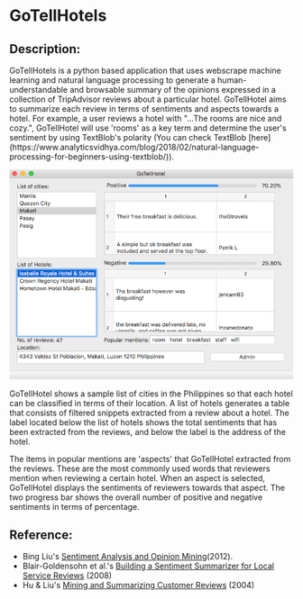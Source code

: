 <h1>GoTellHotels</h1>
<h2>Description:</h2>
GoTellHotels is a python based application that uses webscrape machine learning and natural language processing to generate a human-understandable and browsable summary of the opinions expressed in a collection of TripAdvisor reviews about a particular hotel. GoTellHotel aims to summarize each review in terms of sentiments and aspects towards a hotel. For example, a user reviews a hotel with "...The rooms are nice and cozy.", GoTellHotel will use 'rooms' as a key term and determine the user's sentiment by using TextBlob's polarity (You can check TextBlob [here](https://www.analyticsvidhya.com/blog/2018/02/natural-language-processing-for-beginners-using-textblob/)).

![](GoTellHotel_Screenshot.png)

GoTellHotel shows a sample list of cities in the Philippines so that each hotel can be classified in terms of their location. A list of hotels generates a table that consists of filtered snippets extracted from a review about a hotel. The label located below the list of hotels shows the total sentiments that has been extracted from the reviews, and below the label is the address of the hotel.  

The items in popular mentions are 'aspects' that GoTellHotel extracted from the reviews. These are the most commonly used words that reviewers mention when reviewing a certain hotel. When an aspect is selected, GoTellHotel displays the sentiments of reviewers towards that aspect. The two progress bar shows the overall number of positive and negative sentiments in terms of percentage. 

<h2>Reference:</h2>

* Bing Liu's [Sentiment Analysis and Opinion Mining](https://www.cs.uic.edu/~liub/FBS/SentimentAnalysis-and-OpinionMining.pdf)(2012).
* Blair-Goldensohn et al.'s [Building a Sentiment Summarizer for Local Service Reviews](https://www.cs.uic.edu/~liub/FBS/sentiment-analysis.html) (2008) 
* Hu & Liu's [Mining and Summarizing Customer Reviews](https://www.cs.uic.edu/~liub/publications/kdd04-revSummary.pdf) (2004)
